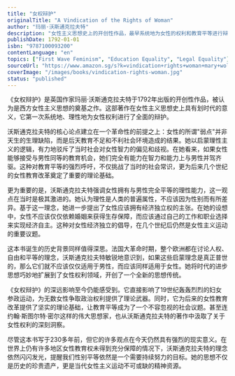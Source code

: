 ```yaml
---
title: "女权辩护"
originalTitle: "A Vindication of the Rights of Woman"
author: "玛丽·沃斯通克拉夫特"
description: "女性主义思想史上的开创性作品，最早系统地为女性的权利和教育平等进行辩护的著作之一。"
publishDate: 1792-01-01
isbn: "9787100093200"
contentLanguage: "en"
topics: ["First Wave Feminism", "Education Equality", "Legal Equality"]
sourceUrl: "https://www.amazon.sg/s?k=vindication+rights+woman+mary+wollstonecraft&tag=inkrupt-22"
coverImage: "/images/books/vindication-rights-woman.jpg"
status: "published"
---
```


《女权辩护》是英国作家玛丽·沃斯通克拉夫特于1792年出版的开创性作品，被认为是西方女性主义思想的奠基之作。这部著作在女性主义思想史上具有划时代的意义，它第一次系统地、理性地为女性权利进行了全面的辩护。

沃斯通克拉夫特的核心论点建立在一个革命性的前提之上：女性的所谓"弱点"并非天生的生理缺陷，而是后天教育不足和不利社会环境造成的结果。她以启蒙理性主义的逻辑，有力地驳斥了当时社会对女性智力的偏见和歧视。在她看来，如果女性能够接受与男性同等的教育机会，她们完全有能力在智力和能力上与男性并驾齐驱。这种对教育平等的强烈呼吁，不仅挑战了当时的社会常识，更为后来几个世纪的女性教育改革奠定了重要的理论基础。

更为重要的是，沃斯通克拉夫特强调女性拥有与男性完全平等的理性能力，这一观点在当时是极其激进的。她认为理性是人类的普遍属性，不应该因为性别而有所差异。基于这一理念，她进一步提出了女性应该拥有经济独立权的主张。在她的设想中，女性不应该仅仅依赖婚姻来获得生存保障，而应该通过自己的工作和职业选择来实现经济自主。这种对女性经济独立的倡导，在几个世纪后仍然是女性主义运动的重要议题。

这本书诞生的历史背景同样值得深思。法国大革命时期，整个欧洲都在讨论人权、自由和平等的理念，沃斯通克拉夫特敏锐地意识到，如果这些启蒙理念是真正普世的，那么它们就不应该仅仅适用于男性，而应该同样适用于女性。她将时代的进步思想巧妙地扩展到了女性权利领域，开创了一个全新的思想传统。

《女权辩护》的深远影响至今仍能感受到。它直接影响了19世纪轰轰烈烈的妇女参政运动，为无数女性争取政治权利提供了理论武器。同时，它为后来的女性教育改革提供了坚实的理论基础，让教育平等成为了一个不容忽视的社会议题。甚至连约翰·斯图尔特·密尔这样的伟大思想家，也从沃斯通克拉夫特的著作中汲取了关于女性权利的深刻洞察。

尽管这本书写于230多年前，但它的许多观点在今天仍然具有强烈的现实意义。在世界上仍有许多地区女性教育权未得到充分保障的情况下，沃斯通克拉夫特的理念依然闪闪发光，提醒我们性别平等依然是一个需要持续努力的目标。她的思想不仅是历史的珍贵遗产，更是当代女性主义运动不可或缺的精神资源。